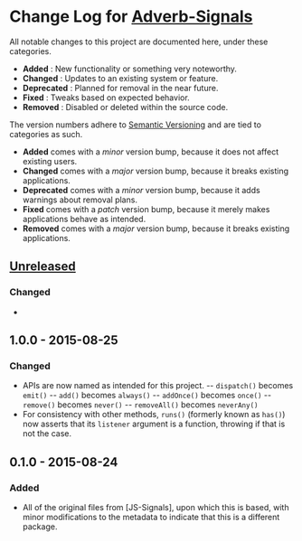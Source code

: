 # Change Log for [Adverb-Signals](https://github.com/sholladay/adverb-signals)
All notable changes to this project are documented here, under these categories.
 - **Added**      : New functionality or something very noteworthy.
 - **Changed**    : Updates to an existing system or feature.
 - **Deprecated** : Planned for removal in the near future.
 - **Fixed**      : Tweaks based on expected behavior.
 - **Removed**    : Disabled or deleted within the source code.

The version numbers adhere to [Semantic Versioning](http://semver.org/) and are tied to categories as such.
 - **Added** comes with a _minor_ version bump, because it does not affect existing users.
 - **Changed** comes with a _major_ version bump, because it breaks existing applications.
 - **Deprecated** comes with a _minor_ version bump, because it adds warnings about removal plans.
 - **Fixed** comes with a _patch_ version bump, because it merely makes applications behave as intended.
 - **Removed** comes with a _major_ version bump, because it breaks existing applications.

## [Unreleased]
### Changed
 -

## 1.0.0 - 2015-08-25
### Changed
 - APIs are now named as intended for this project.
 -- `dispatch()` becomes `emit()`
 -- `add()` becomes `always()`
 -- `addOnce()` becomes `once()`
 -- `remove()` becomes `never()`
 -- `removeAll()` becomes `neverAny()`
 - For consistency with other methods, `runs()` (formerly known as `has()`) now asserts that its `listener` argument is a function, throwing if that is not the case.

## 0.1.0 - 2015-08-24
### Added
 - All of the original files from [JS-Signals], upon which this is based, with minor modifications to the metadata to indicate that this is a different package.


[Unreleased]:      https://github.com/sholladay/adverb-signals/compare/v0.1.0...HEAD
